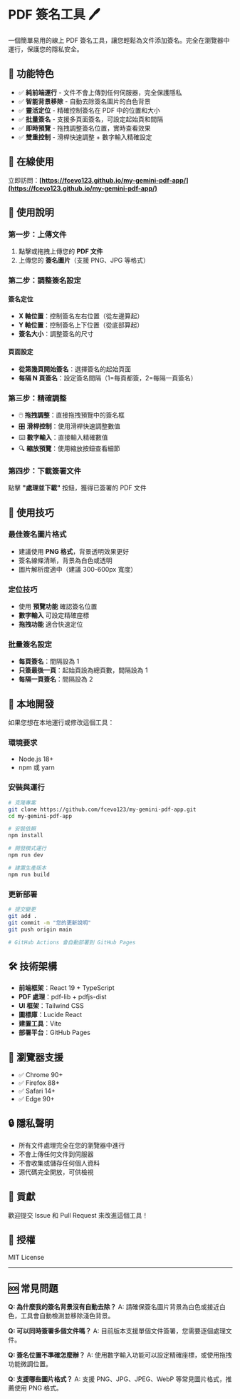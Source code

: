 # PDF 簽名工具 🖊️

一個簡單易用的線上 PDF 簽名工具，讓您輕鬆為文件添加簽名。完全在瀏覽器中運行，保護您的隱私安全。

## 🌟 功能特色

- ✅ **純前端運行** - 文件不會上傳到任何伺服器，完全保護隱私
- ✅ **智能背景移除** - 自動去除簽名圖片的白色背景
- ✅ **靈活定位** - 精確控制簽名在 PDF 中的位置和大小
- ✅ **批量簽名** - 支援多頁面簽名，可設定起始頁和間隔
- ✅ **即時預覽** - 拖拽調整簽名位置，實時查看效果
- ✅ **雙重控制** - 滑桿快速調整 + 數字輸入精確設定

## 🚀 在線使用

立即訪問：**[https://fcevo123.github.io/my-gemini-pdf-app/](https://fcevo123.github.io/my-gemini-pdf-app/)**

## 📖 使用說明

### 第一步：上傳文件
1. 點擊或拖拽上傳您的 **PDF 文件**
2. 上傳您的 **簽名圖片**（支援 PNG、JPG 等格式）

### 第二步：調整簽名設定
#### 簽名定位
- **X 軸位置**：控制簽名左右位置（從左邊算起）
- **Y 軸位置**：控制簽名上下位置（從底部算起）
- **簽名大小**：調整簽名的尺寸

#### 頁面設定
- **從第幾頁開始簽名**：選擇簽名的起始頁面
- **每隔 N 頁簽名**：設定簽名間隔（1=每頁都簽，2=每隔一頁簽名）

### 第三步：精確調整
- 🖱️ **拖拽調整**：直接拖拽預覽中的簽名框
- 🎛️ **滑桿控制**：使用滑桿快速調整數值
- ⌨️ **數字輸入**：直接輸入精確數值
- 🔍 **縮放預覽**：使用縮放按鈕查看細節

### 第四步：下載簽署文件
點擊 **"處理並下載"** 按鈕，獲得已簽署的 PDF 文件

## 🎯 使用技巧

### 最佳簽名圖片格式
- 建議使用 **PNG 格式**，背景透明效果更好
- 簽名線條清晰，背景為白色或透明
- 圖片解析度適中（建議 300-600px 寬度）

### 定位技巧
- 使用 **預覽功能** 確認簽名位置
- **數字輸入** 可設定精確座標
- **拖拽功能** 適合快速定位

### 批量簽名設定
- **每頁簽名**：間隔設為 1
- **只簽最後一頁**：起始頁設為總頁數，間隔設為 1
- **每隔一頁簽名**：間隔設為 2

## 🔧 本地開發

如果您想在本地運行或修改這個工具：

### 環境要求
- Node.js 18+
- npm 或 yarn

### 安裝與運行
```bash
# 克隆專案
git clone https://github.com/fcevo123/my-gemini-pdf-app.git
cd my-gemini-pdf-app

# 安裝依賴
npm install

# 開發模式運行
npm run dev

# 建置生產版本
npm run build
```

### 更新部署
```bash
# 提交變更
git add .
git commit -m "您的更新說明"
git push origin main

# GitHub Actions 會自動部署到 GitHub Pages
```

## 🛠️ 技術架構

- **前端框架**：React 19 + TypeScript
- **PDF 處理**：pdf-lib + pdfjs-dist
- **UI 框架**：Tailwind CSS
- **圖標庫**：Lucide React
- **建置工具**：Vite
- **部署平台**：GitHub Pages

## 📱 瀏覽器支援

- ✅ Chrome 90+
- ✅ Firefox 88+
- ✅ Safari 14+
- ✅ Edge 90+

## 🔒 隱私聲明

- 所有文件處理完全在您的瀏覽器中進行
- 不會上傳任何文件到伺服器
- 不會收集或儲存任何個人資料
- 源代碼完全開放，可供檢視

## 🤝 貢獻

歡迎提交 Issue 和 Pull Request 來改進這個工具！

## 📄 授權

MIT License

---

## 🆘 常見問題

**Q: 為什麼我的簽名背景沒有自動去除？**
A: 請確保簽名圖片背景為白色或接近白色，工具會自動檢測並移除淺色背景。

**Q: 可以同時簽署多個文件嗎？**
A: 目前版本支援單個文件簽署，您需要逐個處理文件。

**Q: 簽名位置不準確怎麼辦？**
A: 使用數字輸入功能可以設定精確座標，或使用拖拽功能微調位置。

**Q: 支援哪些圖片格式？**
A: 支援 PNG、JPG、JPEG、WebP 等常見圖片格式，推薦使用 PNG 格式。
